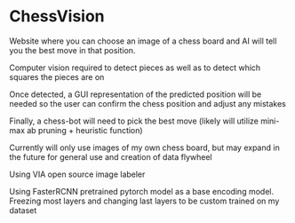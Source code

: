 # ChessVision
Website where you can choose an image of a chess board and AI will tell you the best move in that position. 

Computer vision required to detect pieces as well as to detect which squares the pieces are on

Once detected, a GUI representation of the predicted position will be needed so the user can confirm the chess position and adjust any mistakes 

Finally, a chess-bot will need to pick the best move (likely will utilize mini-max ab pruning + heuristic function)

Currently will only use images of my own chess board, but may expand in the future for general use and creation of data flywheel

Using VIA open source image labeler
    
Using FasterRCNN pretrained pytorch model as a base encoding model. Freezing most layers and changing last layers to be custom trained on my dataset 

